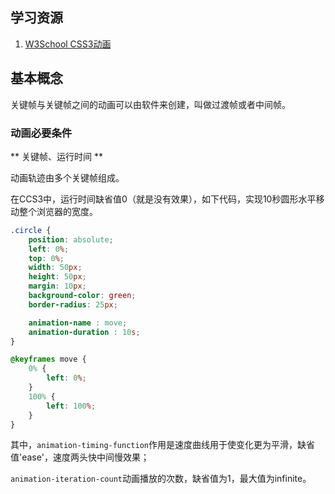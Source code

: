 ## 学习资源

1. [W3School CSS3动画](http://www.w3school.com.cn/css3/css3_animation.asp)

## 基本概念

关键帧与关键帧之间的动画可以由软件来创建，叫做过渡帧或者中间帧。

### 动画必要条件

** 关键帧、运行时间 **

动画轨迹由多个关键帧组成。

在CCS3中，运行时间缺省值0（就是没有效果），如下代码，实现10秒圆形水平移动整个浏览器的宽度。

```css
.circle {
	position: absolute;
	left: 0%;
	top: 0%;
	width: 50px;
	height: 50px;
	margin: 10px;
	background-color: green;
	border-radius: 25px;

	animation-name : move;
	animation-duration : 10s;
}

@keyframes move {
	0% {
		left: 0%;
	}
	100% {
		left: 100%;
	}
}
```

其中，`animation-timing-function`作用是速度曲线用于使变化更为平滑，缺省值'ease'，速度两头快中间慢效果；

`animation-iteration-count`动画播放的次数，缺省值为1，最大值为infinite。




